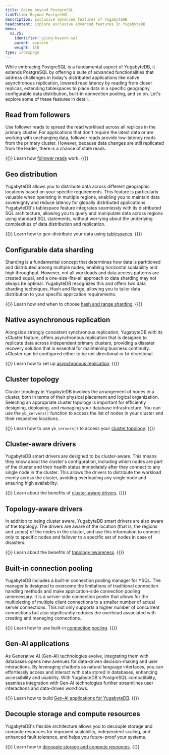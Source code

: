 ```yaml
---
title: Going beyond PostgreSQL
linkTitle: Beyond PostgreSQL
description: Exclusive advanced features of YugabyteDB
headcontent: Explore exclusive advanced features in YugabyteDB
menu:
  v2.25:
    identifier: going-beyond-sql
    parent: explore
    weight: 150
type: indexpage
---
```


While embracing PostgreSQL is a fundamental aspect of YugabyteDB, it extends PostgreSQL by offering a suite of advanced functionalities that address challenges in today's distributed applications like native asynchronous replication,  lowered read latency by reading from closer replicas, extending tablespaces to place data in a specific geography, configurable data distribution, built-in connection pooling, and so on. Let's explore some of these features in detail.

## Read from followers

Use follower reads to spread the read workload across all replicas in the primary cluster. For applications that don't require the latest data or are working with unchanging data, follower reads provide low-latency reads from the primary cluster. However, because data changes are still replicated from the leader, there is a chance of stale reads.

{{<lead link="./follower-reads-ysql/">}}
Learn how [follower reads](./follower-reads-ysql/) work.
{{</lead>}}

## Geo distribution

YugabyteDB allows you to distribute data across different geographic locations based on your specific requirements. This feature is particularly valuable when operating in multiple regions, enabling you to maintain data sovereignty and reduce latency for globally distributed applications. YugabyteDB's tablespace feature integrates seamlessly with its distributed SQL architecture, allowing you to query and manipulate data across regions using standard SQL statements, without worrying about the underlying complexities of data distribution and replication.

{{<lead link="./tablespaces/">}}
Learn how to geo-distribute your data using [tablespaces](./tablespaces).
{{</lead>}}

## Configurable data sharding

Sharding is a fundamental concept that determines how data is partitioned and distributed among multiple nodes, enabling horizontal scalability and high throughput. However, not all workloads and data access patterns are created equal, and a one-size-fits-all approach to data sharding may not always be optimal. YugabyteDB recognizes this and offers two data sharding techniques, Hash and Range, allowing you to tailor data distribution to your specific application requirements.

{{<lead link="./data-sharding/">}}
Learn how and when to choose [hash and range sharding](./data-sharding/).
{{</lead>}}

## Native asynchronous replication

Alongside strongly consistent synchronous replication, YugabyteDB with its xCluster feature, offers asynchronous replication that is designed to replicate data across independent primary clusters, providing a disaster recovery solution that is essential for maintaining business continuity. xCluster can be configured either to be uni-directional or bi-directional.

{{<lead link="./asynchronous-replication-ysql/">}}
Learn how to set up [asynchronous replication](./asynchronous-replication-ysql/).
{{</lead>}}

## Cluster topology

Cluster topology in YugabyteDB involves the arrangement of nodes in a cluster, both in terms of their physical placement and logical organization. Selecting an appropriate cluster topology is important for efficiently designing, deploying, and managing your database infrastructure. You can use the `yb_servers()` function to access the list of nodes in your cluster and their respective locations.

{{<lead link="./cluster-topology/">}}
Learn how to use `yb_servers()` to access your [cluster topology](./cluster-topology/).
{{</lead>}}

## Cluster-aware drivers

YugabyteDB smart drivers are designed to be cluster-aware. This means they know about the cluster's configuration, including which nodes are part of the cluster and their health status immediately after they connect to any single node in the cluster. This allows the drivers to distribute the workload evenly across the cluster, avoiding overloading any single node and ensuring high availability.

{{<lead link="./cluster-aware-drivers/">}}
Learn about the benefits of [cluster-aware drivers](./cluster-aware-drivers/).
{{</lead>}}

## Topology-aware drivers

In addition to being cluster aware, YugabyteDB smart drivers are also aware of the topology. The drivers are aware of the location (that is, the regions and zones) of the nodes in the cluster, and use this information to connect only to specific nodes and failover to a specific set of nodes in case of disasters.

{{<lead link="./topology-aware-drivers/">}}
Learn about the benefits of [topology awareness](./topology-aware-drivers/).
{{</lead>}}

## Built-in connection pooling

YugabyteDB includes a built-in connection pooling manager for YSQL. The manager is designed to overcome the limitations of traditional connection handling methods and make application-side connection pooling unnecessary. It is a server-side connection pooler that allows for the multiplexing of multiple client connections to a smaller number of actual server connections. This not only supports a higher number of concurrent connections but also significantly reduces the overhead associated with creating and managing connections.

{{<lead link="./connection-mgr-ysql/">}}
Learn how to use built-in [connection pooling](./connection-mgr-ysql/).
{{</lead>}}

## Gen-AI applications

As Generative AI (Gen-AI) technologies evolve, integrating them with databases opens new avenues for data-driven decision-making and user interactions. By leveraging chatbots as natural language interfaces, you can effortlessly access and interact with data stored in databases, enhancing accessibility and usability. With YugabyteDB's PostgreSQL compatibility, seamless integration with Gen-AI technologies further streamlines user interactions and data-driven workflows.

{{<lead link="./gen-ai-apps/">}}
Learn how to build [Gen-AI applications for YugabyteDB](./gen-ai-apps/).
{{</lead>}}

## Decouple storage and compute resources

YugabyteDB's flexible architecture allows you to decouple storage and compute resources for improved scalability, independent scaling, and enhanced fault tolerance, and helps you future-proof your systems.

{{<lead link="./decoupling-compute-storage/">}}
Learn how to [decouple storage and compute resources](./decoupling-compute-storage/).
{{</lead>}}
